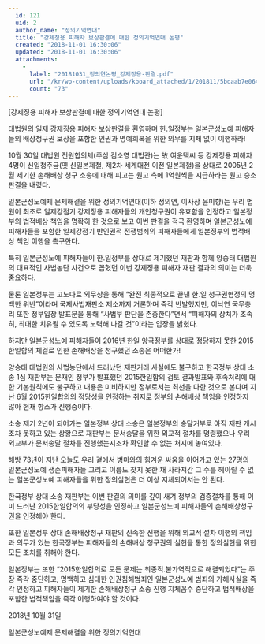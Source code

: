 ```yaml
---
  id: 121
  uid: 2
  author_name: "정의기억연대"
  title: "강제징용 피해자 보상판결에 대한 정의기억연대 논평"
  created: "2018-11-01 16:30:06"
  updated: "2018-11-01 16:30:06"
  attachments: 
    - 
      label: "20181031_정의연논평_강제징용-판결.pdf"
      url: "/kr/wp-content/uploads/kboard_attached/1/201811/5bdaab7e064f66940004.pdf"
      count: "73"
---
```

\[강제징용 피해자 보상판결에 대한 정의기억연대 논평\]

대법원의 일제 강제징용 피해자 보상판결을 환영하며 한.일정부는 일본군성노예 피해자들의 배상청구권 보장을 포함한 인권과 명예회복을 위한 의무를 지체 없이 이행하라! 

10월 30일 대법원 전원합의체(주심 김소영 대법관)는 故 여윤택씨 등 강제징용 피해자 4명이 신일청주금(옛 신일본제철, 제2차 세계대전 이전 일본제철)을 상대로 2005년 2월 제기한 손해배상 청구 소송에 대해 피고는 원고 측에 1억원씩을 지급하라는 원고 승소 판결을 내렸다. 

일본군성노예제 문제해결을 위한 정의기억연대(이하 정의연, 이사장 윤미향)는 우리 법원이 최초로 일제강점기 강제징용 피해자들의 개인청구권이 유효함을 인정하고 일본정부의 법적배상 책임을 명확히 한 것으로 보고 이번 판결을 적극 환영하며 일본군성노예 피해자들을 포함한 일제강점기 반인권적 전쟁범죄의 피해자들에게 일본정부의 법적배상 책임 이행을 촉구한다. 

특히 일본군성노예 피해자들이 한.일정부를 상대로 제기했던 재판과 함께 양승태 대법원의 대표적인 사법농단 사건으로 꼽혔던 이번 강제징용 피해자 재판 결과의 의미는 더욱 중요하다. 

물론 일본정부는 고노다로 외무상을 통해 “완전 최종적으로 끝낸 한.일 청구권협정의 명백한 위반”이라며 국제사법재판소 제소까지 거론하며 즉각 반발했지만, 이낙연 국무총리 또한 정부입장 발표문을 통해 “사법부 판단을 존중한다”면서 “피해자의 상처가 조속히, 최대한 치유될 수 있도록 노력해 나갈 것”이라는 입장을 밝혔다. 

하지만 일본군성노예 피해자들이 2016년 한일 양국정부를 상대로 정당하지 못한 2015한일합의 체결로 인한 손해배상을 청구했던 소송은 어떠한가!

양승태 대법원의 사법농단에서 드러났던 재판거래 사실에도 불구하고 한국정부 상대 소송 1심 재판부는 문재인 정부가 발표했던 2015한일합의 검토 결과발표와 후속처리에 대한 기본원칙에도 불구하고 내용은 미비하지만 정부로서는 최선을 다한 것으로 본다며 지난 6월 2015한일합의의 정당성을 인정하는 취지로 정부의 손해배상 책임을 인정하지 않아 현재 항소가 진행중이다. 

소송 제기 2년이 되어가는 일본정부 상대 소송은 일본정부의 송달거부로 아직 재판 개시조차 못하고 있는 상황으로 재판부는 문서송달을 위한 외교적 절차를 명령했으나 우리 외교부가 문서송달 절차를 진행했는지조차 확인할 수 없는 처지에 놓여있다. 

해방 73년이 지난 오늘도 우리 곁에서 병마와의 힘겨운 싸움을 이어가고 있는 27명의 일본군성노예 생존피해자들 그리고 이름도 찾지 못한 채 사라져간 그 수를 헤아릴 수 없는 일본군성노예 피해자들을 위한 정의실현은 더 이상 지체되어서는 안 된다.

한국정부 상대 소송 재판부는 이번 판결의 의미를 깊이 새겨 정부의 검증절차를 통해 이미 드러난 2015한일합의의 부당성을 인정하고 일본군성노예 피해자들의 손해배상청구권을 인정해야 한다. 

또한 일본정부 상대 손해배상청구 재판의 신속한 진행을 위해 외교적 절차 이행의 책임과 의무가 있는 한국정부는 피해자들의 손해배상 청구권의 실현을 통한 정의실현을 위한 모든 조치를 취해야 한다. 

일본정부는 또한 “2015한일합의로 모든 문제는 최종적.불가역적으로 해결되었다”는 주장 즉각 중단하고, 명백하고 심대한 인권침해범죄인 일본군성노예 범죄의 가해사실을 즉각 인정하고 피해자들이 제기한 손해배상청구 소송 진행 지체꼼수 중단하고 법적배상을 포함한 법적책임을 즉각 이행하여야 할 것이다. 

2018년 10월 31일 

일본군성노예제 문제해결을 위한 정의기억연대